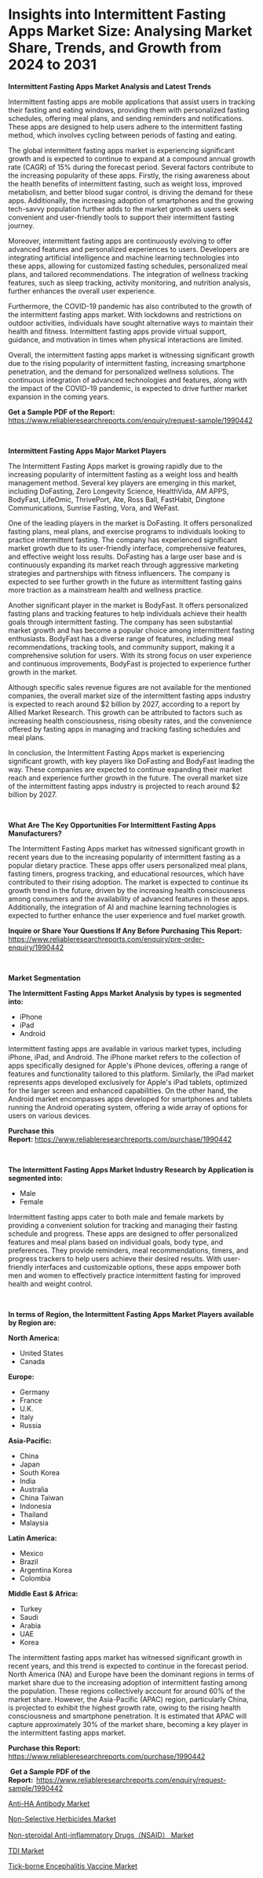 <p><h1>Insights into Intermittent Fasting Apps Market Size: Analysing Market Share, Trends, and Growth from 2024 to 2031</h1></p><p><strong>Intermittent Fasting Apps Market Analysis and Latest Trends</strong></p>
<p><p>Intermittent fasting apps are mobile applications that assist users in tracking their fasting and eating windows, providing them with personalized fasting schedules, offering meal plans, and sending reminders and notifications. These apps are designed to help users adhere to the intermittent fasting method, which involves cycling between periods of fasting and eating.</p><p>The global intermittent fasting apps market is experiencing significant growth and is expected to continue to expand at a compound annual growth rate (CAGR) of 15% during the forecast period. Several factors contribute to the increasing popularity of these apps. Firstly, the rising awareness about the health benefits of intermittent fasting, such as weight loss, improved metabolism, and better blood sugar control, is driving the demand for these apps. Additionally, the increasing adoption of smartphones and the growing tech-savvy population further adds to the market growth as users seek convenient and user-friendly tools to support their intermittent fasting journey.</p><p>Moreover, intermittent fasting apps are continuously evolving to offer advanced features and personalized experiences to users. Developers are integrating artificial intelligence and machine learning technologies into these apps, allowing for customized fasting schedules, personalized meal plans, and tailored recommendations. The integration of wellness tracking features, such as sleep tracking, activity monitoring, and nutrition analysis, further enhances the overall user experience.</p><p>Furthermore, the COVID-19 pandemic has also contributed to the growth of the intermittent fasting apps market. With lockdowns and restrictions on outdoor activities, individuals have sought alternative ways to maintain their health and fitness. Intermittent fasting apps provide virtual support, guidance, and motivation in times when physical interactions are limited.</p><p>Overall, the intermittent fasting apps market is witnessing significant growth due to the rising popularity of intermittent fasting, increasing smartphone penetration, and the demand for personalized wellness solutions. The continuous integration of advanced technologies and features, along with the impact of the COVID-19 pandemic, is expected to drive further market expansion in the coming years.</p></p>
<p><strong>Get a Sample PDF of the Report:&nbsp;</strong> <a href="https://www.reliableresearchreports.com/enquiry/request-sample/1990442">https://www.reliableresearchreports.com/enquiry/request-sample/1990442</a></p>
<p>&nbsp;</p>
<p><strong>Intermittent Fasting Apps Major Market Players</strong></p>
<p><p>The Intermittent Fasting Apps market is growing rapidly due to the increasing popularity of intermittent fasting as a weight loss and health management method. Several key players are emerging in this market, including DoFasting, Zero Longevity Science, HealthVida, AM APPS, BodyFast, LifeOmic, ThrivePort, Ate, Ross Ball, FastHabit, Dingtone Communications, Sunrise Fasting, Vora, and WeFast.</p><p>One of the leading players in the market is DoFasting. It offers personalized fasting plans, meal plans, and exercise programs to individuals looking to practice intermittent fasting. The company has experienced significant market growth due to its user-friendly interface, comprehensive features, and effective weight loss results. DoFasting has a large user base and is continuously expanding its market reach through aggressive marketing strategies and partnerships with fitness influencers. The company is expected to see further growth in the future as intermittent fasting gains more traction as a mainstream health and wellness practice.</p><p>Another significant player in the market is BodyFast. It offers personalized fasting plans and tracking features to help individuals achieve their health goals through intermittent fasting. The company has seen substantial market growth and has become a popular choice among intermittent fasting enthusiasts. BodyFast has a diverse range of features, including meal recommendations, tracking tools, and community support, making it a comprehensive solution for users. With its strong focus on user experience and continuous improvements, BodyFast is projected to experience further growth in the market.</p><p>Although specific sales revenue figures are not available for the mentioned companies, the overall market size of the intermittent fasting apps industry is expected to reach around $2 billion by 2027, according to a report by Allied Market Research. This growth can be attributed to factors such as increasing health consciousness, rising obesity rates, and the convenience offered by fasting apps in managing and tracking fasting schedules and meal plans.</p><p>In conclusion, the Intermittent Fasting Apps market is experiencing significant growth, with key players like DoFasting and BodyFast leading the way. These companies are expected to continue expanding their market reach and experience further growth in the future. The overall market size of the intermittent fasting apps industry is projected to reach around $2 billion by 2027.</p></p>
<p>&nbsp;</p>
<p><strong>What Are The Key Opportunities For Intermittent Fasting Apps Manufacturers?</strong></p>
<p><p>The Intermittent Fasting Apps market has witnessed significant growth in recent years due to the increasing popularity of intermittent fasting as a popular dietary practice. These apps offer users personalized meal plans, fasting timers, progress tracking, and educational resources, which have contributed to their rising adoption. The market is expected to continue its growth trend in the future, driven by the increasing health consciousness among consumers and the availability of advanced features in these apps. Additionally, the integration of AI and machine learning technologies is expected to further enhance the user experience and fuel market growth.</p></p>
<p><strong>Inquire or Share Your Questions If Any Before Purchasing This Report:</strong> <a href="https://www.reliableresearchreports.com/enquiry/pre-order-enquiry/1990442">https://www.reliableresearchreports.com/enquiry/pre-order-enquiry/1990442</a></p>
<p>&nbsp;</p>
<p><strong>Market Segmentation</strong></p>
<p><strong>The Intermittent Fasting Apps Market Analysis by types is segmented into:</strong></p>
<p><ul><li>iPhone</li><li>iPad</li><li>Android</li></ul></p>
<p><p>Intermittent fasting apps are available in various market types, including iPhone, iPad, and Android. The iPhone market refers to the collection of apps specifically designed for Apple's iPhone devices, offering a range of features and functionality tailored to this platform. Similarly, the iPad market represents apps developed exclusively for Apple's iPad tablets, optimized for the larger screen and enhanced capabilities. On the other hand, the Android market encompasses apps developed for smartphones and tablets running the Android operating system, offering a wide array of options for users on various devices.</p></p>
<p><strong>Purchase this Report:&nbsp;</strong><a href="https://www.reliableresearchreports.com/purchase/1990442">https://www.reliableresearchreports.com/purchase/1990442</a></p>
<p>&nbsp;</p>
<p><strong>The Intermittent Fasting Apps Market Industry Research by Application is segmented into:</strong></p>
<p><ul><li>Male</li><li>Female</li></ul></p>
<p><p>Intermittent fasting apps cater to both male and female markets by providing a convenient solution for tracking and managing their fasting schedule and progress. These apps are designed to offer personalized features and meal plans based on individual goals, body type, and preferences. They provide reminders, meal recommendations, timers, and progress trackers to help users achieve their desired results. With user-friendly interfaces and customizable options, these apps empower both men and women to effectively practice intermittent fasting for improved health and weight control.</p></p>
<p>&nbsp;</p>
<p><strong>In terms of Region, the Intermittent Fasting Apps Market Players available by Region are:</strong></p>
<p>
    <p> <strong> North America: </strong>
        <ul>
            <li>United States</li>
            <li>Canada</li>
        </ul>
        </p> 
    <p> <strong> Europe: </strong>
        <ul>
            <li>Germany</li>
            <li>France</li>
            <li>U.K.</li>
            <li>Italy</li>
            <li>Russia</li>
        </ul>
        </p> 
    <p> <strong> Asia-Pacific: </strong>
        <ul>
            <li>China</li>
            <li>Japan</li>
            <li>South Korea</li>
            <li>India</li>
            <li>Australia</li>
            <li>China Taiwan</li>
            <li>Indonesia</li>
            <li>Thailand</li>
            <li>Malaysia</li>
        </ul>
        </p> 
    <p> <strong> Latin America: </strong>
        <ul>
            <li>Mexico</li>
            <li>Brazil</li>
            <li>Argentina Korea</li>
            <li>Colombia</li>
        </ul>
        </p> 
    <p> <strong> Middle East & Africa: </strong>
        <ul>
            <li>Turkey</li>
            <li>Saudi</li>
            <li>Arabia</li>
            <li>UAE</li>
            <li>Korea</li>
        </ul>
    </p>
    </p>
<p><p>The intermittent fasting apps market has witnessed significant growth in recent years, and this trend is expected to continue in the forecast period. North America (NA) and Europe have been the dominant regions in terms of market share due to the increasing adoption of intermittent fasting among the population. These regions collectively account for around 60% of the market share. However, the Asia-Pacific (APAC) region, particularly China, is projected to exhibit the highest growth rate, owing to the rising health consciousness and smartphone penetration. It is estimated that APAC will capture approximately 30% of the market share, becoming a key player in the intermittent fasting apps market.</p></p>
<p><strong>Purchase this Report: </strong><a href="https://www.reliableresearchreports.com/purchase/1990442">https://www.reliableresearchreports.com/purchase/1990442</a></p>
<p>&nbsp;<strong>Get a Sample PDF of the Report:&nbsp;&nbsp;</strong><a href="https://www.reliableresearchreports.com/enquiry/request-sample/1990442">https://www.reliableresearchreports.com/enquiry/request-sample/1990442</a></p>
<p><strong></strong></p>
<p><p><a href="https://github.com/julyju69/Market-Research-Report-List-1/blob/main/anti-ha-antibody-market.md">Anti-HA Antibody Market</a></p><p><a href="https://medium.com/@rosethompson73/non-selective-herbicides-market-analysis-its-cagr-market-segmentation-and-global-industry-2fbbcda9787d">Non-Selective Herbicides Market</a></p><p><a href="https://medium.com/@rosethompson73/non-steroidal-anti-inflammatory-drugs-nsaid-market-analysis-and-sze-forecasted-for-period-from-15346bdd984a">Non-steroidal Anti-inflammatory Drugs（NSAID） Market</a></p><p><a href="https://medium.com/@rosethompson73/tdi-market-trends-forecast-and-competitive-analysis-to-2031-5f7779df2ce7">TDI Market</a></p><p><a href="https://github.com/joannesouthgate/Market-Research-Report-List-1/blob/main/tick-borne-encephalitis-vaccine-market.md">Tick-borne Encephalitis Vaccine Market</a></p></p>